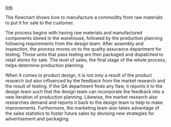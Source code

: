 [link](https://www.english-exam.org/IELTS/academic_writing_samples_task_1/85/)

The flowchart shows how to manufacture a commodity from raw materials to put it for sale to the customer.

The process begins with having raw materials and manufactured components stored in the warehouse, followed by the production planning following requirements from the design team. After assembly and inspection, the process moves on to the quality assurance department for testing. Those units that pass testing are then packaged and dispatched to retail stores for sale. The level of sales, the final stage of the whole process, helps determine production planning.

When it comes to product design, it is not only a result of the product research but also influenced by the feedback from the market research and the result of testing. If the QA department finds any flaw, it reports it to the design team such that the design team can incorporate the feedback into a new iteration of production planning. Likewise, the market research also researches demand and reports it back to the design team to help to make improvements. Furthermore, the marketing team also takes advantage of the sales statistics to foster future sales by devising new strategies for advertisement and packaging.